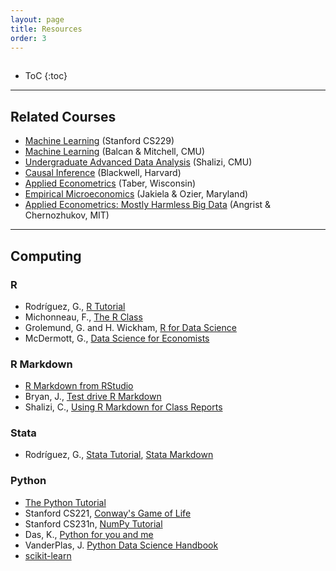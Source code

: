 ```yaml
---
layout: page
title: Resources
order: 3
---
```

<p style="height: 1px"></p>

* ToC
{:toc}

---

## Related Courses
- [Machine Learning](http://cs229.stanford.edu/index.html) (Stanford CS229)
- [Machine Learning](http://www.cs.cmu.edu/~ninamf/courses/601sp15/index.html) (Balcan & Mitchell, CMU)
- [Undergraduate Advanced Data Analysis](http://www.stat.cmu.edu/~cshalizi/uADA/17/) (Shalizi, CMU)
- [Causal Inference](http://www.mattblackwell.org/teaching/gov2002/) (Blackwell, Harvard)
- [Applied Econometrics](https://www.ssc.wisc.edu/~ctaber/teaching.html) (Taber, Wisconsin)
- [Empirical Microeconomics](http://economics.ozier.com/econ626) (Jakiela & Ozier, Maryland)
- [Applied Econometrics: Mostly Harmless Big Data](https://ocw.mit.edu/courses/economics/14-387-applied-econometrics-mostly-harmless-big-data-fall-2014/index.htm) (Angrist & Chernozhukov, MIT)

---

## Computing

### R
- Rodríguez, G., [R Tutorial](https://data.princeton.edu/R)
- Michonneau, F., [The R Class](http://r-bio.github.io/)
- Grolemund, G. and H. Wickham, [R for Data Science](http://r4ds.had.co.nz/index.html)
- McDermott, G., [Data Science for Economists](https://github.com/uo-ec607/lectures)

### R Markdown

- [R Markdown from RStudio](http://rmarkdown.rstudio.com)
- Bryan, J., [Test drive R Markdown](http://stat545.com/block007_first-use-rmarkdown.html)
- Shalizi, C., [Using R Markdown for Class Reports](http://www.stat.cmu.edu/~cshalizi/rmarkdown/)

### Stata
- Rodríguez, G., [Stata Tutorial](https://data.princeton.edu/stata), [Stata Markdown](https://data.princeton.edu/stata/markdown)

### Python
- [The Python Tutorial](https://docs.python.org/3/tutorial)
- Stanford CS221, [Conway's Game of Life](http://stanford.edu/~cpiech/cs221/handouts/pythonTutorial.html)
- Stanford CS231n, [NumPy Tutorial](https://cs231n.github.io/python-numpy-tutorial)
- Das, K., [Python for you and me](https://pymbook.readthedocs.io/en/latest)
- VanderPlas, J. [Python Data Science Handbook](https://jakevdp.github.io/PythonDataScienceHandbook)
- [scikit-learn](https://scikit-learn.org/)

